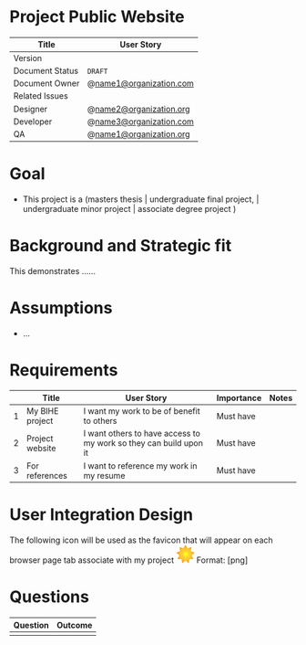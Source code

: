 # Project Public Website

|      Title        |   User Story                  |
| ------------------| ----------------------------- |
| Version           |                               |
| Document Status   |     `DRAFT`                   |
| Document Owner    |     @name1@organization.com    |
| Related Issues    |                               |
| Designer          |     @name2@organization.org    |
| Developer         |     @name3@organization.com    |
| QA                |     @name1@organization.org    |

# Goal

* This project is a (masters thesis | undergraduate final project, | undergraduate minor project | associate degree project )

# Background and Strategic fit

This demonstrates ......

# Assumptions

* ...

# Requirements

|   |     Title               |   User Story                  |   Importance           |      Notes               |
| - | ----------------------- | ----------------------------- | ---------------------- | ------------------------ |
| 1 | My BIHE project | I want my work to be of benefit to others | Must have           |            |
| 2 | Project website            | I want others to have access to my work so they can build upon it                  | Must have           |              |
| 3 | For references            | I want to reference my work in my resume                  | Must have           |              |

# User Integration Design

The following icon will be used as the favicon that will appear on each browser page tab associate with my project
![favicon design](/design_images/favicon.png) Format: [png]

# Questions

|      Question                           |   Outcome                                 |
| ----------------------------------------| ------------------------------------------|
|                                         |                                           |

